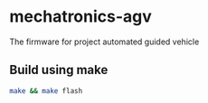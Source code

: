 # mechatronics-agv
The firmware for project automated guided vehicle

## Build using make

```sh
make && make flash
```
